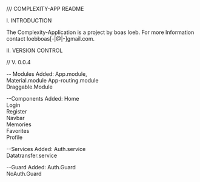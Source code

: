 /// COMPLEXITY-APP README

I. INTRODUCTION

The Complexity-Application is a project by boas loeb. For more Information contact loebboas[-|@|-]gmail.com. 

II. VERSION CONTROL

// V. 0.0.4

-- Modules Added:
App.module,  
Material.module	
App-routing.module	
Draggable.Module	

--Components Added:
Home	
Login	
Register	
Navbar	
Memories	
Favorites	
Profile	

--Services Added:
Auth.service	
Datatransfer.service	

--Guard Added:
Auth.Guard	
NoAuth.Guard	
